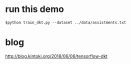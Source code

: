 # run this demo

`$python train_dkt.py --dataset ../data/assistments.txt`

# blog
http://blog.kintoki.org/2018/06/06/tensorflow-dkt
